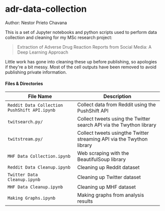 # adr-data-collection
Author: Nestor Prieto Chavana

This is a set of Jupyter notebooks and python scripts used to perform data collection and cleaning for my MSc research project:
> Extraction of Adverse Drug Reaction Reports from Social Media: A Deep Learning Approach

Little work has gone into cleaning these up before publishing, so apologies if they're a bit messy. Most of the cell outputs have been removed to avoid publishing private information. 

#### Files & Directories

File Name | Description 
--- | --- 
`Reddit Data Collection PushShift API.ipynb` | Collect data from Reddit using the PushShift API
`twitsearch.py/` | Collect tweets using the Twitter search API via the Twython library
`twitstream.py/` | Collect tweets usingthe Twitter streaming API via the Twython library
`MHF Data Collection.ipynb` | Web scraping with the BeautifulSoup library
`Reddit Data Cleanup.ipynb` | Cleaning up Reddit dataset
`Twitter Data Cleanup.ipynb` | Cleaning up Twitter dataset
`MHF Data Cleanup.ipynb` | Cleaning up MHF dataset
`Making Graphs.ipynb` | Making graphs from analysis results
